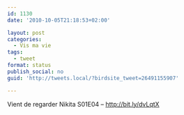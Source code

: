 ```yaml
---
id: 1130
date: '2010-10-05T21:18:53+02:00'

layout: post
categories:
  - Vis ma vie
tags:
  - tweet
format: status
publish_social: no
guid: 'http://tweets.local/?birdsite_tweet=26491155907'

---
```


Vient de regarder Nikita S01E04 – http://bit.ly/dvLqtX